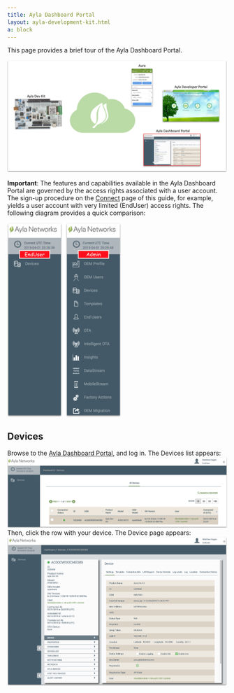 ```yaml
---
title: Ayla Dashboard Portal
layout: ayla-development-kit.html
a: block
---
```


This page provides a brief tour of the Ayla Dashboard Portal.

<img src="apps-dashboard.png" width="800">

**Important**: The features and capabilities available in the Ayla Dashboard Portal are governed by the access rights associated with a user account. The sign-up procedure on the [Connect](../connect) page of this guide, for example, yields a user account with very limited (EndUser) access rights. The following diagram provides a quick comparison:

<img src="dashboard-rights.png" width="260">

## Devices

Browse to the [Ayla Dashboard Portal](/apps/ayla-dashboard-portal), and log in. The Devices list appears:
<img src="devices.png" width="800">
Then, click the row with your device. The Device page appears:
<img src="device.png" width="800">
